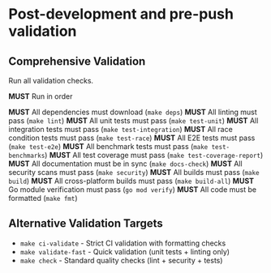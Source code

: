 # Post-development and pre-push validation

## Comprehensive Validation

Run all validation checks.

**MUST** Run in order

**MUST** All dependencies must download (`make deps`)
**MUST** All linting must pass (`make lint`)
**MUST** All unit tests must pass (`make test-unit`)
**MUST** All integration tests must pass (`make test-integration`)
**MUST** All race condition tests must pass (`make test-race`)
**MUST** All E2E tests must pass (`make test-e2e`)
**MUST** All benchmark tests must pass (`make test-benchmarks`)
**MUST** All test coverage must pass (`make test-coverage-report`)
**MUST** All documentation must be in sync (`make docs-check`)
**MUST** All security scans must pass (`make security`)
**MUST** All builds must pass (`make build`)
**MUST** All cross-platform builds must pass (`make build-all`)
**MUST** Go module verification must pass (`go mod verify`)
**MUST** All code must be formatted (`make fmt`)

## Alternative Validation Targets

- `make ci-validate` - Strict CI validation with formatting checks
- `make validate-fast` - Quick validation (unit tests + linting only)
- `make check` - Standard quality checks (lint + security + tests)
